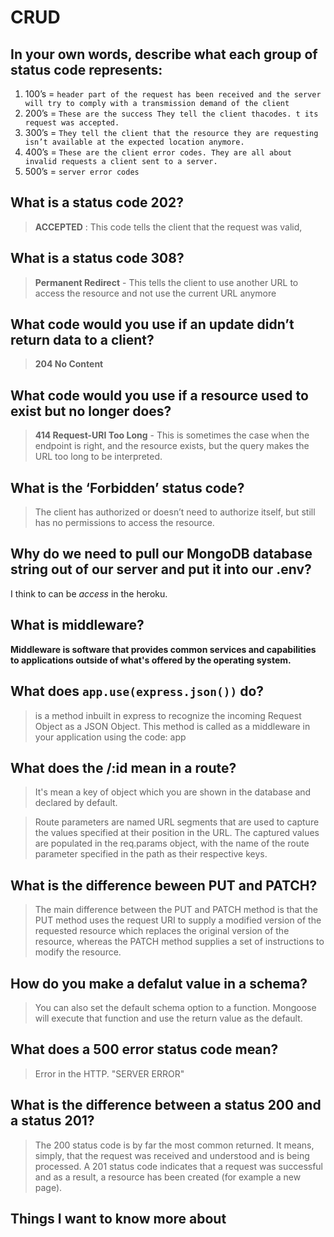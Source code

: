 # CRUD

## In your own words, describe what each group of status code represents:
1. 100’s = `header part of the request has been received and the server will try to comply with a transmission demand of the client`
2. 200’s = `These are the success They tell the client thacodes. t its request was accepted.`
3. 300’s = `They tell the client that the resource they are requesting isn’t available at the expected location anymore.`
4. 400’s = `These are the client error codes. They are all about invalid requests a client sent to a server.`
5. 500’s = `server error codes`

## What is a status code 202?

> **ACCEPTED** : This code tells the client that the request was valid,

## What is a status code 308?

> **Permanent Redirect** - This tells the client to use another URL to access the resource and not use the current URL anymore

## What code would you use if an update didn’t return data to a client?

> **204 No Content**

## What code would you use if a resource used to exist but no longer does?

> **414 Request-URI Too Long** - This is sometimes the case when the endpoint is right, and the resource exists, but the query makes the URL too long to be interpreted.

## What is the ‘Forbidden’ status code?

> The client has authorized or doesn’t need to authorize itself, but still has no permissions to access the resource.

## Why do we need to pull our MongoDB database string out of our server and put it into our .env?

I think to can be *access* in the heroku.

## What is middleware?

**Middleware is software that provides common services and capabilities to applications outside of what's offered by the operating system.**



## What does `app.use(express.json())` do?

> is a method inbuilt in express to recognize the incoming Request Object as a JSON Object. This method is called as a middleware in your application using the code: app

## What does the /:id mean in a route?

> It's mean a key of object which you are shown in the database and declared by default.

> Route parameters are named URL segments that are used to capture the values specified at their position in the URL. The captured values are populated in the req.params object, with the name of the route parameter specified in the path as their respective keys.

## What is the difference beween PUT and PATCH?

>The main difference between the PUT and PATCH method is that the PUT method uses the request URI to supply a modified version of the requested resource which replaces the original version of the resource, whereas the PATCH method supplies a set of instructions to modify the resource.


## How do you make a defalut value in a schema?

>You can also set the default schema option to a function. Mongoose will execute that function and use the return value as the default.

## What does a 500 error status code mean?

>Error in the HTTP. "SERVER ERROR"

## What is the difference between a status 200 and a status 201?

>The 200 status code is by far the most common returned. It means, simply, that the request was received and understood and is being processed. A 201 status code indicates that a request was successful and as a result, a resource has been created (for example a new page).

## Things I want to know more about
